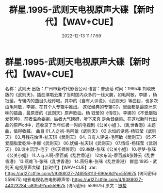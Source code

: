 ﻿---
title: 群星.1995-武则天电视原声大碟【新时代】【WAV+CUE】
date: 2022-12-13 11:17:59
categories: WAV车载音乐、镜像
tags: 华语中文
---
# 群星.1995-武则天电视原声大碟【新时代】【WAV+CUE】

名称：武则天
出版：广州市新时代影音公司
语言：普通话
时间：1995年
刘晓庆版的《武则天》，插曲演唱云集了当时国内众多的一线大腕，如毛阿敏，李娜
，杨钰莹。专辑内的曲目久经传唱。其中的《自有人评说》，《武则天》等曲目，也多次
由毛阿敏，李娜，在其个人专辑中推出。
这张经典的专辑CD，里面都是最原汁原味的插曲，最原音的《武则天》原声歌曲。杨
钰莹的《情叹》，李娜的《不爱胭脂爱乾坤》，前者温柔委婉，后者大气磅礴，听下来真
是余音绕梁。在这张新时代出品的原声cd中，还收录了当年红极一时的电视剧《公关小姐
》、《乱世香港》主题曲，值得收藏。
曲目
01.人之初-毛阿敏《武则天》
02.永恒的诱惑-杨钰莹《武则天》
03.月残花烛泪-杭天琪《武则天》
04. 自有人评说-毛阿敏《武则天》
05.不爱胭脂爱乾坤-李娜《武则天》
06.妩媚-杭天琪《武则天》
07.情叹-杨钰莹《武则天》
08.谁主沉浮-毛宁《张天师传奇》
09.奉献-张咪《公关小姐》
10.寻梦-张咪《公关小姐》
11.人与人啊-廖百威《乱世香港》
12水东流-廖百威&张静云《乱世香港》
13.燕难飞-张咪《乱世香港》
14.燕归来-张咪《乱世香港》
群星.1995 - 武则天 电视原声大碟【新时代】【WAV+CUE】.rar: https://url27.ctfile.com/f/9388027-746958113-690e8d?p=559675
(访问密码: 559675)
电影电视名曲电影原声带: https://url27.ctfile.com/d/9388027-44023284-a8f9c9?p=559675
(访问密码: 559675)
原文：[链接](https://blog.sina.com.cn/s/blog_1647c7e76010310l2.html)
